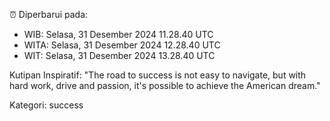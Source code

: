 ⏰ Diperbarui pada:
- WIB: Selasa, 31 Desember 2024 11.28.40 UTC
- WITA: Selasa, 31 Desember 2024 12.28.40 UTC
- WIT: Selasa, 31 Desember 2024 13.28.40 UTC

Kutipan Inspiratif:
"The road to success is not easy to navigate, but with hard work, drive and passion, it's possible to achieve the American dream."


Kategori: success

